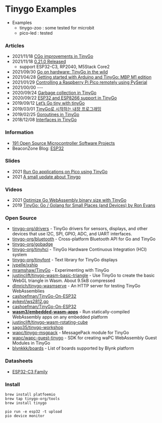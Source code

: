 # Tinygo Examples


- Examples
    - tinygo-zoo : some tested for microbit
    - pico-led : tested


### Articles
- 2021/11/18 [CGo improvements in TinyGo](https://aykevl.nl/2021/11/cgo-tinygo)
- 2021/11/18 [0.21.0 Released](https://github.com/tinygo-org/tinygo/releases/tag/v0.21.0)
    - support ESP32-C3, RP2040, M5Stack Core2
- 2021/09/30 [Go on hardware: TinyGo in the wild](https://dev.to/gotime/go-on-hardware-tinygo-in-the-wild)
- 2021/04/28 [Getting started with Arduino and TinyGo: MBP M1 edition](https://dev.to/stepanvrany/getting-started-with-arduino-and-tinygo-mbp-m1-edition-3am1)
- 2021/01/29 [Controlling a Raspberry Pi Pico remotely using PySerial](http://blog.rareschool.com/2021/01/controlling-raspberry-pi-pico-using.html)
- 2021/00/00 ---
- 2020/09/24 [Garbage collection in TinyGo](https://aykevl.nl/2020/09/gc-tinygo)
- 2020/09/22 [ESP32 and ESP8266 support in TinyGo](https://aykevl.nl/2020/09/tinygo-esp32)
- 2019/09/12 [Let’s Go tiny with tinyGo](https://hackernoon.com/lets-go-tiny-with-tinygo-uob035t5)
- 2019/03/01 [TinyGo로 시작하는 내장 프로그래밍](https://tech.144lab.com/entry/tinygo)
- 2019/02/25 [Goroutines in TinyGo](https://aykevl.nl/2019/02/tinygo-goroutines)
- 2018/12/08 [Interfaces in TinyGo](https://aykevl.nl/2018/12/tinygo-interface)


### Information
- [191 Open Source Microcontroller Software Projects](https://opensourcelibs.com/libs/microcontroller)
-  BeaconZone Blog: [ESP32](https://www.beaconzone.co.uk/blog/category/esp32/)


### Slides
- 2021 [Run Go applications on Pico using TinyGo](https://www.slideshare.net/CherrieHsieh/run-go-applications-on-pico-using-tinygo)
- 2021 [A small update about Tinygo](https://deadprogram.github.io/gophercon-2021/#/)


### Videos
- 2021 [Optimize Go WebAssembly binary size with TinyGo](https://egghead.io/lessons/go-optimize-go-webassembly-binary-size-with-tinygo)
- 2019 [TinyGo: Go / Golang for Small Places (and Devices) by Ron Evans](https://www.youtube.com/watch?v=KY8u9yZ97Tc)


### Open Source
- [tinygo-org/drivers](https://github.com/tinygo-org/drivers) - TinyGo drivers for sensors, displays, and other devices that use I2C, SPI, GPIO, ADC, and UART interfaces.
- [tinygo-org/bluetooth](https://github.com/tinygo-org/bluetooth) - Cross-platform Bluetooth API for Go and TinyGo
- [tinygo-org/gobadge](https://github.com/tinygo-org/gobadge)
- [tinygo-org/tinyhci](https://github.com/tinygo-org/tinyhci) - TinyGo Hardware Continuous Integration (HCI) system
- [tinygo-org/tinyfont](https://github.com/tinygo-org/tinyfont) - Text library for TinyGo displays
- [jypelle/xship](https://github.com/jypelle/xship)
- [mramshaw/TinyGo](https://github.com/mramshaw/TinyGo) - Experimenting with TinyGo
- [justinclift/tinygo-wasm-basic-triangle](https://github.com/justinclift/tinygo-wasm-basic-triangle) - Use TinyGo to create the basic WebGL triangle in Wasm. About 9.5kB compressed
- [dImrich/tinygo-wasmserve](https://github.com/dImrich/tinygo-wasmserve) - An HTTP server for testing TinyGo WebAssemblies
- [cashoefman/TinyGo-On-ESP32](https://github.com/cashoefman/TinyGo-On-ESP32)
- [aykevl/ws2812.go](https://gist.github.com/aykevl/47d0a24408cf585f6ba181c4dc663bca)
- [cashoefman/TinyGo-On-ESP32](https://github.com/cashoefman/TinyGo-On-ESP32)
- [**wasm3/embedded-wasm-apps**](https://github.com/wasm3/embedded-wasm-apps) - Run statically-compiled WebAssembly apps on any embedded platform
- [justinclift/tinygo-wasm-rotating-cube](https://github.com/justinclift/tinygo-wasm-rotating-cube)
- [sago35/tinygo-workshop](https://github.com/sago35/tinygo-workshop)
- [wapc/tinygo-msgpack](https://github.com/wapc/tinygo-msgpack) - MessagePack module for TinyGo
- [wapc/wapc-guest-tinygo](https://github.com/wapc/wapc-guest-tinygo) - SDK for creating waPC WebAssembly Guest Modules in TinyGo
- [blynkkk/boards](https://github.com/blynkkk/boards) - List of boards supported by Blynk platform


### Datasheets
- [ESP32-C3 Family](https://cdn.sparkfun.com/assets/1/a/5/a/6/esp32-c3_datasheet_en.pdf)



### Install
```
brew install platfoemio
brew tap tinygo-org/tools
brew install tinygo
```

```
pio run -e esp32 -t upload
pio device monitor
```